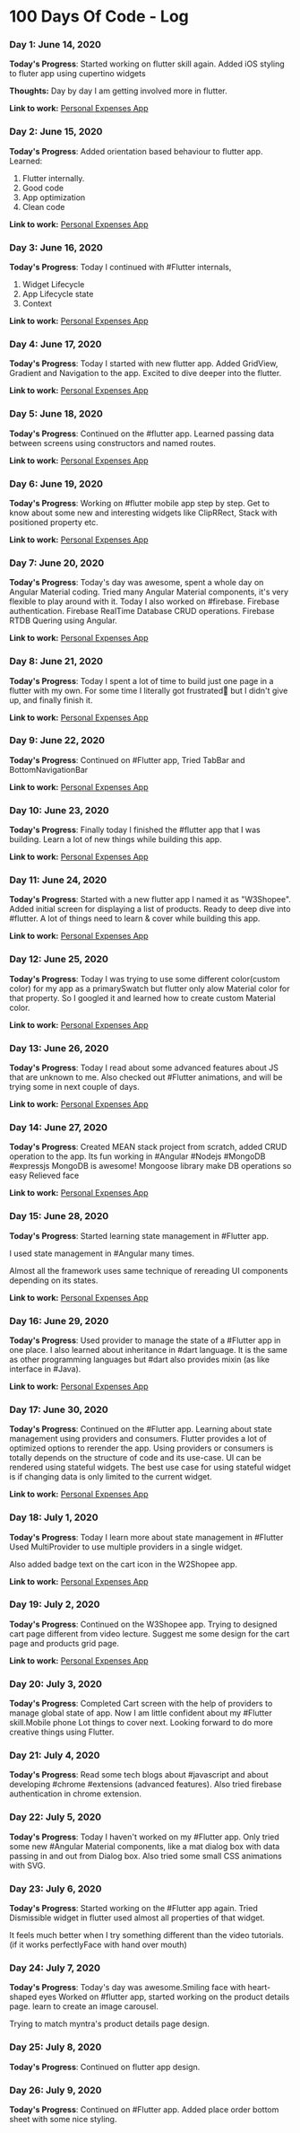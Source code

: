 # 100 Days Of Code - Log

### Day 1: June 14, 2020

**Today's Progress**: Started working on flutter skill again.
Added iOS styling to fluter app using cupertino widgets

**Thoughts:** Day by day I am getting involved more in flutter.

**Link to work:** [Personal Expenses App](https://github.com/ganeshjaiwal/personal_expenses_app)

### Day 2: June 15, 2020

**Today's Progress**: Added orientation based behaviour to flutter app.
Learned:
1. Flutter internally.
2. Good code
3. App optimization
4. Clean code

**Link to work:** [Personal Expenses App](https://github.com/ganeshjaiwal/personal_expenses_app)

### Day 3: June 16, 2020

**Today's Progress**: Today I continued with #Flutter internals,
1. Widget Lifecycle 
2. App Lifecycle state
3. Context

**Link to work:** [Personal Expenses App](https://github.com/ganeshjaiwal/personal_expenses_app)

### Day 4: June 17, 2020

**Today's Progress**: Today I started with new flutter app.
Added GridView, Gradient and Navigation to the app.
Excited to dive deeper into the flutter. 

**Link to work:** [Personal Expenses App](https://github.com/ganeshjaiwal/personal_expenses_app)

### Day 5: June 18, 2020

**Today's Progress**: Continued on the #flutter app.
Learned passing data between screens using constructors and named routes.

**Link to work:** [Personal Expenses App](https://github.com/ganeshjaiwal/personal_expenses_app)

### Day 6: June 19, 2020

**Today's Progress**: Working on #flutter mobile app step by step.
Get to know about some new and interesting widgets like ClipRRect, Stack with positioned property etc.

**Link to work:** [Personal Expenses App](https://github.com/ganeshjaiwal/personal_expenses_app)

### Day 7: June 20, 2020

**Today's Progress**: Today's day was awesome, spent a whole day on Angular Material coding.
Tried many Angular Material components, it's very flexible to play around with it.
Today I also worked on #firebase.
Firebase authentication.
Firebase RealTime Database CRUD operations.
Firebase RTDB Quering using Angular.

**Link to work:** [Personal Expenses App](https://github.com/ganeshjaiwal/personal_expenses_app)

### Day 8: June 21, 2020

**Today's Progress**: Today I spent a lot of time to build just one page in a flutter with my own.
For some time I literally got frustrated🤯 but I didn't give up, and finally finish it.

**Link to work:** [Personal Expenses App](https://github.com/ganeshjaiwal/personal_expenses_app)
### Day 9: June 22, 2020

**Today's Progress**: Continued on #Flutter app,
Tried TabBar and BottomNavigationBar

**Link to work:** [Personal Expenses App](https://github.com/ganeshjaiwal/personal_expenses_app)

### Day 10: June 23, 2020

**Today's Progress**: Finally today I finished the #flutter app that I was building.
Learn a lot of new things while building this app.

**Link to work:** [Personal Expenses App](https://github.com/ganeshjaiwal/personal_expenses_app)

### Day 11: June 24, 2020

**Today's Progress**: Started with a new flutter app I named it as "W3Shopee".
Added initial screen for displaying a list of products.
Ready to deep dive into #flutter. 
A lot of things need to learn & cover while building this app.

**Link to work:** [Personal Expenses App](https://github.com/ganeshjaiwal/personal_expenses_app)

### Day 12: June 25, 2020

**Today's Progress**: Today I was trying to use some different color(custom color) for my app as a primarySwatch but flutter only alow Material color for that property.
So I googled it and learned how to create custom Material color.

**Link to work:** [Personal Expenses App](https://github.com/ganeshjaiwal/personal_expenses_app)

### Day 13: June 26, 2020

**Today's Progress**: Today I read about some advanced features about JS that are unknown to me.
Also checked out #Flutter animations, and will be trying some in next couple of days.

**Link to work:** [Personal Expenses App](https://github.com/ganeshjaiwal/personal_expenses_app)

### Day 14: June 27, 2020

**Today's Progress**: Created MEAN stack project from scratch, added CRUD operation to the app.
Its fun working in #Angular #Nodejs #MongoDB #expressjs 
MongoDB is awesome!
Mongoose library make DB operations so easy Relieved face

**Link to work:** [Personal Expenses App](https://github.com/ganeshjaiwal/personal_expenses_app)

### Day 15: June 28, 2020

**Today's Progress**: Started learning state management in #Flutter app.

I used state management in #Angular many times.

Almost all the framework uses same technique of rereading UI components depending on its states.

**Link to work:** [Personal Expenses App](https://github.com/ganeshjaiwal/personal_expenses_app)

### Day 16: June 29, 2020

**Today's Progress**: Used provider to manage the state of a #Flutter app in one place.
I also learned about inheritance in #dart language.
It is the same as other programming languages but #dart also provides mixin (as like interface in #Java).

**Link to work:** [Personal Expenses App](https://github.com/ganeshjaiwal/personal_expenses_app)

### Day 17: June 30, 2020

**Today's Progress**: Continued on the #Flutter app. 
Learning about state management using providers and consumers.
Flutter provides a lot of optimized options to rerender the app.
Using providers or consumers is totally depends on the structure of code and its use-case.
UI can be rendered using stateful widgets.
The best use case for using stateful widget is if changing data is only limited to the current widget.

**Link to work:** [Personal Expenses App](https://github.com/ganeshjaiwal/personal_expenses_app)

### Day 18: July 1, 2020

**Today's Progress**: Today I learn more about state management in #Flutter 
Used MultiProvider to use multiple providers in a single widget.

Also added badge text on the cart icon in the W2Shopee app.

**Link to work:** [Personal Expenses App](https://github.com/ganeshjaiwal/personal_expenses_app)

### Day 19: July 2, 2020

**Today's Progress**: Continued on the W3Shopee app.
Trying to designed cart page different from video lecture.
Suggest me some design for the cart page and products grid page.

**Link to work:** [Personal Expenses App](https://github.com/ganeshjaiwal/personal_expenses_app)

### Day 20: July 3, 2020

**Today's Progress**: Completed Cart screen with the help of providers to manage global state of app.
Now I am little confident about my #Flutter skill.Mobile phone
Lot things to cover next. Looking forward to do more creative things using Flutter.

### Day 21: July 4, 2020

**Today's Progress**: Read some tech blogs about #javascript and about developing #chrome #extensions (advanced features). 
Also tried firebase authentication in chrome extension.

### Day 22: July 5, 2020

**Today's Progress**: Today I haven't worked on my #Flutter app.
Only tried some new #Angular Material components, like a mat dialog box with data passing in and out from Dialog box.
Also tried some small CSS animations with SVG.

### Day 23: July 6, 2020

**Today's Progress**: Started working on the #Flutter app again.
Tried Dismissible widget in flutter used almost all properties of that widget.

It feels much better when I try something different than the video tutorials. (if it works perfectlyFace with hand over mouth)

### Day 24: July 7, 2020

**Today's Progress**: Today's day was awesome.Smiling face with heart-shaped eyes
Worked on #flutter app, started working on the product details page.
learn to create an image carousel.

Trying to match myntra's product details page design.


### Day 25: July 8, 2020

**Today's Progress**: Continued on flutter app design.

### Day 26: July 9, 2020

**Today's Progress**: Continued on #Flutter app.
Added place order bottom sheet with some nice styling.

<!-- **Link(s) to work** -->
<!-- 1. [Find the Longest Word in a String](https://www.freecodecamp.com/challenges/find-the-longest-word-in-a-string) -->
<!-- 2. [Title Case a Sentence](https://www.freecodecamp.com/challenges/title-case-a-sentence) -->
